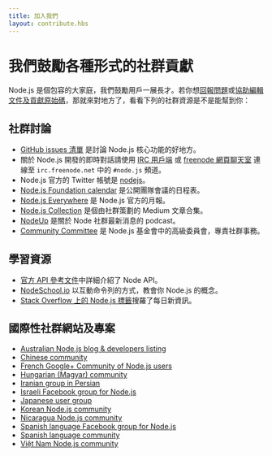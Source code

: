 ```yaml
---
title: 加入我們
layout: contribute.hbs
---
```


# 我們鼓勵各種形式的社群貢獻

Node.js 是個包容的大家庭，我們鼓勵用戶一展長才。若你想[回報問題](https://github.com/nodejs/node/issues)或[協助編輯文件及貢獻原始碼](/zh-tw/get-involved/contribute/)，那就來對地方了，看看下列的社群資源是不是能幫到你：

## 社群討論

- [GitHub issues 清單](https://github.com/nodejs/node/issues) 是討論 Node.js 核心功能的好地方。
- 關於 Node.js 開發的即時對話請使用 [IRC 用戶端](http://en.wikipedia.org/wiki/Comparison_of_Internet_Relay_Chat_clients) 或 [freenode 網頁聊天室](http://webchat.freenode.net/?channels=node.js) 連線至 `irc.freenode.net` 中的 `#node.js` 頻道。
- Node.js 官方的 Twitter 帳號是 [nodejs](https://twitter.com/nodejs)。
- [Node.js Foundation calendar](https://nodejs.org/calendar) 是公開團隊會議的日程表。
- [Node.js Everywhere](https://newsletter.nodejs.org) 是 Node.js 官方的月報。
- [Node.js Collection](https://medium.com/the-node-js-collection) 是個由社群策劃的 Medium 文章合集。
- [NodeUp](http://nodeup.com) 是關於 Node 社群最新消息的 podcast。
- [Community Committee](https://github.com/nodejs/community-committee) 是 Node.js 基金會中的高級委員會，專責社群事務。


## 學習資源

- [官方 API 參考文件](/api)中詳細介紹了 Node API。
- [NodeSchool.io](http://nodeschool.io) 以互動命令列的方式，教會你 Node.js 的概念。
- [Stack Overflow 上的 Node.js 標籤](http://stackoverflow.com/questions/tagged/node.js)搜羅了每日新資訊。


## 國際性社群網站及專案

- [Australian Node.js blog &amp; developers listing](http://nodejs.org.au/)
- [Chinese community](http://cnodejs.org)
- [French Google+ Community of Node.js users](https://plus.google.com/communities/113346206415381691435)
- [Hungarian (Magyar) community](http://nodehun.blogspot.com/)
- [Iranian group in Persian](http://nodejs.ir)
- [Israeli Facebook group for Node.js](https://www.facebook.com/groups/node.il/)
- [Japanese user group](http://nodejs.jp/)
- [Korean Node.js community](http://nodejs.github.io/nodejs-ko/)
- [Nicaragua Node.js community](http://nodenica.com/)
- [Spanish language Facebook group for Node.js](https://www.facebook.com/groups/node.es/)
- [Spanish language community](http://nodehispano.com)
- [Việt Nam Node.js community](http://nodejs.vn)

